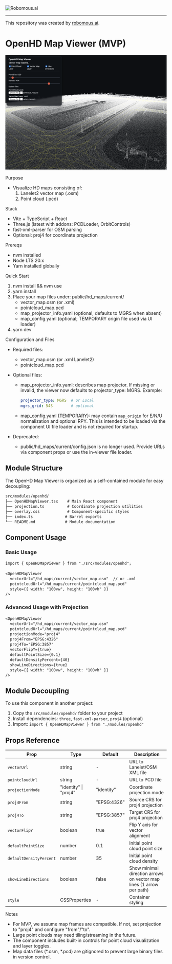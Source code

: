 <img src="https://robomous.ai/images/layout/robomous-banner.svg" alt="Robomous.ai" width=300 />

-----------------

This repository was created by [robomous.ai](https://robomous.ai).

OpenHD Map Viewer (MVP)
=======================

![OpenHD Map Viewer Preview](docs/openhd_map_viewer_example.png)

Purpose
- Visualize HD maps consisting of:
  1) Lanelet2 vector map (.osm)
  2) Point cloud (.pcd)

Stack
- Vite + TypeScript + React
- Three.js (latest with addons: PCDLoader, OrbitControls)
- fast-xml-parser for OSM parsing
- Optional: proj4 for coordinate projection

Prereqs
- nvm installed
- Node LTS 20.x
- Yarn installed globally

Quick Start
1) nvm install && nvm use
2) yarn install
3) Place your map files under:
   public/hd_maps/current/
   - vector_map.osm (or .xml)
   - pointcloud_map.pcd
   - map_projector_info.yaml (optional; defaults to MGRS when absent)
   - map_config.yaml (optional; TEMPORARY origin file used via UI loader)
4) yarn dev

Configuration and Files
- Required files:
  - vector_map.osm (or .xml Lanelet2)
  - pointcloud_map.pcd

- Optional files:
  - map_projector_info.yaml: describes map projector. If missing or invalid, the viewer now defaults to projector_type: MGRS. Example:
    ```yaml
    projector_type: MGRS  # or Local
    mgrs_grid: 54S        # optional
    ```
  - map_config.yaml (TEMPORARY): may contain `map_origin` for E/N/U normalization and optional RPY. This is intended to be loaded via the component UI file loader and is not required for startup.

- Deprecated:
  - public/hd_maps/current/config.json is no longer used. Provide URLs via component props or use the in-viewer file loader.

## Module Structure

The OpenHD Map Viewer is organized as a self-contained module for easy decoupling:

```
src/modules/openhd/
├── OpenHDMapViewer.tsx    # Main React component
├── projection.ts          # Coordinate projection utilities
├── overlay.css            # Component-specific styles
├── index.ts              # Barrel exports
└── README.md             # Module documentation
```

## Component Usage

### Basic Usage
```tsx
import { OpenHDMapViewer } from "./src/modules/openhd";

<OpenHDMapViewer
  vectorUrl="/hd_maps/current/vector_map.osm"  // or .xml
  pointcloudUrl="/hd_maps/current/pointcloud_map.pcd"
  style={{ width: "100vw", height: "100vh" }}
/>
```

### Advanced Usage with Projection
```tsx
<OpenHDMapViewer
  vectorUrl="/hd_maps/current/vector_map.osm"
  pointcloudUrl="/hd_maps/current/pointcloud_map.pcd"
  projectionMode="proj4"
  proj4From="EPSG:4326"
  proj4To="EPSG:3857"
  vectorFlipY={true}
  defaultPointSize={0.1}
  defaultDensityPercent={40}
  showLineDirections={true}
  style={{ width: "100vw", height: "100vh" }}
/>
```

## Module Decoupling

To use this component in another project:

1. Copy the `src/modules/openhd/` folder to your project
2. Install dependencies: `three`, `fast-xml-parser`, `proj4` (optional)
3. Import: `import { OpenHDMapViewer } from "./modules/openhd"`

## Props Reference

| Prop | Type | Default | Description |
|------|------|---------|-------------|
| `vectorUrl` | string | - | URL to Lanelet/OSM XML file |
| `pointcloudUrl` | string | - | URL to PCD file |
| `projectionMode` | "identity" \| "proj4" | "identity" | Coordinate projection mode |
| `proj4From` | string | "EPSG:4326" | Source CRS for proj4 projection |
| `proj4To` | string | "EPSG:3857" | Target CRS for proj4 projection |
| `vectorFlipY` | boolean | true | Flip Y axis for vector alignment |
| `defaultPointSize` | number | 0.1 | Initial point cloud point size |
| `defaultDensityPercent` | number | 35 | Initial point cloud density |
| `showLineDirections` | boolean | false | Show minimal direction arrows on vector map lines (1 arrow per path) |
| `style` | CSSProperties | - | Container styling |

Notes
- For MVP, we assume map frames are compatible. If not, set projection to "proj4" and configure "from"/"to".
- Large point clouds may need tiling/streaming in the future.
- The component includes built-in controls for point cloud visualization and layer toggles.
- Map data files (*.osm, *.pcd) are gitignored to prevent large binary files in version control. 